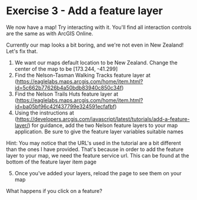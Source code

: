# Exercise 3 - Add a feature layer

We now have a map! Try interacting with it. You'll find all interaction controls are the same as with ArcGIS Online.

Currently our map looks a bit boring, and we're not even in New Zealand! Let's fix that.

1. We want our maps default location to be New Zealand. Change the center of the map to be [173.244, -41.299]
2. Find the Nelson-Tasman Walking Tracks feature layer at (https://eaglelabs.maps.arcgis.com/home/item.html?id=5c662b77626b4a50bdb83940c850c34f)
3. Find the Nelson Trails Huts feature layer at (https://eaglelabs.maps.arcgis.com/home/item.html?id=ba05bf96c42f437799e324591ecfafbf)
4. Using the instructions at (https://developers.arcgis.com/javascript/latest/tutorials/add-a-feature-layer/) for guidance, add the two Nelson feature layers to your map application. Be sure to give the feature layer variables suitable names

Hint: You may notice that the URL's used in the tutorial are a bit different than the ones I have provided. That's because in order to add the feature layer to your map, we need the feature service url. This can be found at the bottom of the feature layer item page

5. Once you've added your layers, reload the page to see them on your map

What happens if you click on a feature?
